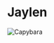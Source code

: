# Jaylen

![Capybara](https://encrypted-tbn0.gstatic.com/images?q=tbn:ANd9GcRXwld48m1P8oTVL5DUlfXdYvbewBrvWqw2kw&s)

